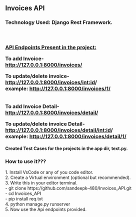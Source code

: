 <h2>Invoices API</h2>

<h3>Technology Used: Django Rest Framework.<h3><br>

<b><u>API Endpoints Present in the project: </u></b>

To add Invoice- <br>
http://127.0.0.1:8000/invoices/

To update/delete invoice- <br>
http://127.0.0.1:8000/invoices/<int:id>/ <br>
example: http://127.0.0.1:8000/invoices/1/ <br><br>

To add Invoice Detail-<br>
http://127.0.0.1:8000/invoices/detail/ <br>

To update/delete invoice Detail-<br>
http://127.0.0.1:8000/invoices/detail/<int:id>/ <br>
example: http://127.0.0.1:8000/invoices/detail/1/ <br>


<h4>Created Test Cases for the projects in the app dir, text.py.<h4>


<h3>How to use it???</h3>
1. Install VsCode or any of you code editor. <br>
2. Create a Virtual environment (optional but recommended). <br>
3. Write this in your editor terminal. <br>
 - git clone https://github.com/sandeepk-480/Invoices_API.git <br>
 - cd Invoices_API <br>
 - pip install req.txt <br>
4. python manage.py runserver <br>
5. Now use the Api endpoints provided. <br>
